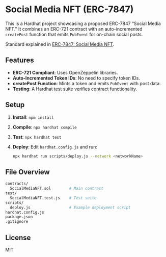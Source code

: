 # Social Media NFT (ERC-7847)

This is a Hardhat project showcasing a proposed ERC-7847 “Social Media NFT.” It combines an ERC-721 contract with an auto-incremented `createPost` function that emits `PubEvent` for on-chain social posts.

Standard explained in [ERC-7847: Social Media NFT](https://ethereum-magicians.org/t/erc-7847-social-media-nfts/22280).

## Features

- **ERC-721 Compliant**: Uses OpenZeppelin libraries.
- **Auto-Incremented Token IDs**: No need to specify token IDs.
- **createPost Function**: Mints a token and emits `PubEvent` with post data.
- **Testing**: A Hardhat test suite verifies contract functionality.

## Setup

1. **Install**: `npm install`
2. **Compile**: `npx hardhat compile`
3. **Test**: `npx hardhat test`
4. **Deploy**: Edit `hardhat.config.js` and run:

    ```bash
    npx hardhat run scripts/deploy.js --network <networkName>
    ```

## File Overview

```bash
contracts/
  SocialMediaNFT.sol        # Main contract
test/
  SocialMediaNFT.test.js    # Test suite
scripts/
  deploy.js                 # Example deployment script
hardhat.config.js
package.json
.gitignore
```

## License

MIT
